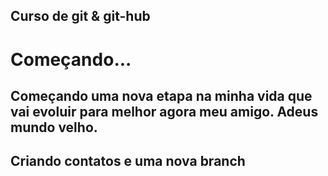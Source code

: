 ## Curso de git & git-hub
# Começando...
## Começando uma nova etapa na minha vida que vai evoluir para melhor agora meu amigo. Adeus mundo velho.

## Criando contatos e uma nova branch